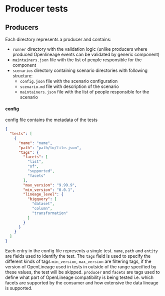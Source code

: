 # Producer tests

## Producers

Each directory represents a producer and contains:

- `runner` directory with the validation logic (unlike producers where produced Openlineage events can be validated
  by generic component)
- `maintainers.json` file with the list of people responsible for the component
- `scenarios` directory containing scenario directories with following structure:
    - `config.json` file with the scenario configuration
    - `scenario.md` file with description of the scenario
    - `maintainers.json` file with the list of people responsible for the scenario

#### config

config file contains the metadata of the tests

```json
{
  "tests": [
    {
      "name": "name",
      "path": "path/to/file.json",
      "tags": {
        "facets": [
          "list",
          "of",
          "supported",
          "facets"
        ],
        "max_version": "9.99.9",
        "min_version": "0.0.1",
        "lineage_level": {
          "bigquery": [
            "dataset",
            "column",
            "transformation"
          ]
        }
      }
    }
  ]
}
```

Each entry in the config file represents a single test. `name`, `path` and `entity` are fields used to identify the
test.
The `tags` field is used to specify the different kinds of tags `min_version`, `max_version` are filtering tags,
if the version of OpenLineage used in tests in outside of the range specified by these values, the test will be skipped.
`producer` and `facets` are tags used to define what part of OpenLineage compatibility is being tested i.e. which facets
are supported by the consumer and how extensive the data lineage is supported.